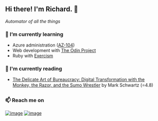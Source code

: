 ## Hi there!  I'm Richard. 👋
*Automator of all the things*

### 🌱 I’m currently learning
- Azure administration ([AZ-104](https://docs.microsoft.com/en-us/learn/certifications/exams/az-104))
- Web development with [The Odin Project](https://www.theodinproject.com/)
- Ruby with [Exercism](https://exercism.io/)

### 📖 I'm currently reading
<!-- GOODREADS-LIST:START -->
- [The Delicate Art of Bureaucracy: Digital Transformation with the Monkey, the Razor, and the Sumo Wrestler](https://www.goodreads.com/review/show/4044658869?utm_medium=api&utm_source=rss) by Mark  Schwartz (⭐️4.8)
<!-- GOODREADS-LIST:END -->

### 📫 Reach me on
[![image](https://img.shields.io/badge/LinkedIn-0077B5?style=for-the-badge&logo=linkedin&logoColor=white "LinkedIn")](https://www.linkedin.com/in/richard-sistern-850057b4/)
[![image](https://img.shields.io/badge/Twitter-1DA1F2?style=for-the-badge&logo=twitter&logoColor=white "Twitter")](https://twitter.com/baka_yoke)


